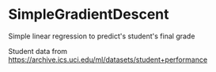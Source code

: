 # SimpleGradientDescent
Simple linear regression to predict's student's final grade

Student data from 
https://archive.ics.uci.edu/ml/datasets/student+performance